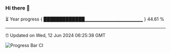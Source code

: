 ### Hi there 👋

⏳ Year progress { █████████████▁▁▁▁▁▁▁▁▁▁▁▁▁▁▁▁▁ } 44.61 %

---

⏰ Updated on Wed, 12 Jun 2024 06:25:38 GMT

![Progress Bar CI](https://github.com/ZhaoGui/ZhaoGui/workflows/Progress%20Bar%20CI/badge.svg)
